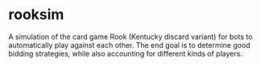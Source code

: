 # rooksim
A simulation of the card game Rook (Kentucky discard variant) for bots to automatically play against each other. The end goal is to determine good bidding strategies, while also accounting for different kinds of players. 
